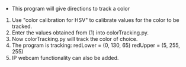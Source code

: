 * This program will give directions to track a color
  
1) Use "color calibration for HSV" to calibrate values for the color to be tracked.
2) Enter the values obtained from (1) into colorTracking.py.
3) Now colorTracking.py will track the color of choice.
4) The program is tracking:
          redLower = (0, 130, 65)
          redUpper = (5, 255, 255)
6) IP webcam functionality can also be added.
